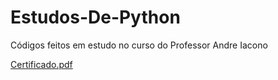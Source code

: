 # Estudos-De-Python
 Códigos feitos em estudo no curso do Professor Andre Iacono
 
[Certificado.pdf](https://github.com/EmersonPedroMenezes/Estudos-De-Python/files/11019060/Certificado.pdf)
